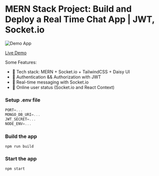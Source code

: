 # MERN Stack Project: Build and Deploy a Real Time Chat App | JWT, Socket.io

![Demo App](https://i.ibb.co/gFSMzKN/1.png)

[Live Demo](https://mern-chat-bwlm.onrender.com)



Some Features:

-   🌟 Tech stack: MERN + Socket.io + TailwindCSS + Daisy UI
-   🎃 Authentication && Authorization with JWT
-   👾 Real-time messaging with Socket.io
-   🚀 Online user status (Socket.io and React Context)


### Setup .env file

```js
PORT=...
MONGO_DB_URI=...
JWT_SECRET=...
NODE_ENV=...
```

### Build the app

```shell
npm run build
```

### Start the app

```shell
npm start
```
